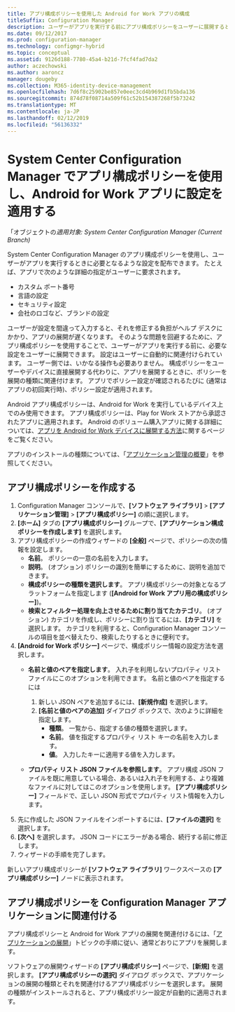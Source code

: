 ```yaml
---
title: アプリ構成ポリシーを使用した Android for Work アプリの構成
titleSuffix: Configuration Manager
description: ユーザーがアプリを実行する前にアプリ構成ポリシーをユーザーに展開すると、Android for Work を実行しているデバイスの構成の問題を解消するのに役立ちます。
ms.date: 09/12/2017
ms.prod: configuration-manager
ms.technology: configmgr-hybrid
ms.topic: conceptual
ms.assetid: 9126d188-7780-45a4-b21d-7fcf4fad7da2
author: aczechowski
ms.author: aaroncz
manager: dougeby
ms.collection: M365-identity-device-management
ms.openlocfilehash: 7d6f8c25902be857e0eec3cd4b969d1fb5bda136
ms.sourcegitcommit: 874d78f08714a509f61c52b154387268f5b73242
ms.translationtype: MT
ms.contentlocale: ja-JP
ms.lasthandoff: 02/12/2019
ms.locfileid: "56136332"
---
```

# <a name="apply-settings-to-android-for-work-apps-with-app-configuration-policies-in-system-center-configuration-manager"></a>System Center Configuration Manager でアプリ構成ポリシーを使用し、Android for Work アプリに設定を適用する

「オブジェクトの*適用対象: System Center Configuration Manager (Current Branch)*

System Center Configuration Manager のアプリ構成ポリシーを使用し、ユーザーがアプリを実行するときに必要となるような設定を配布できます。 たとえば、アプリで次のような詳細の指定がユーザーに要求されます。
- カスタム ポート番号
- 言語の設定
- セキュリティ設定
- 会社のロゴなど、ブランドの設定

ユーザーが設定を間違って入力すると、それを修正する負担がヘルプ デスクにかかり、アプリの展開が遅くなります。 そのような問題を回避するために、アプリ構成ポリシーを使用することで、ユーザーがアプリを実行する前に、必要な設定をユーザーに展開できます。 設定はユーザーに自動的に関連付けられています。 ユーザー側では、いかなる操作も必要ありません。
構成ポリシーをユーザーやデバイスに直接展開する代わりに、アプリを展開するときに、ポリシーを展開の種類に関連付けます。 アプリでポリシー設定が確認されるたびに (通常はアプリの初回実行時)、ポリシー設定が適用されます。

Android アプリ構成ポリシーは、Android for Work を実行しているデバイス上でのみ使用できます。 アプリ構成ポリシーは、Play for Work ストアから承認されたアプリに適用されます。 Android のボリューム購入アプリに関する詳細については、[アプリを Android for Work デバイスに展開する方法](https://docs.microsoft.com/intune/deploy-use/android-for-work-apps)に関するページをご覧ください。

アプリのインストールの種類については、「[アプリケーション管理の概要](/sccm/apps/understand/introduction-to-application-management)」を参照してください。

## <a name="create-an-app-configuration-policy"></a>アプリ構成ポリシーを作成する

1. Configuration Manager コンソールで、**[ソフトウェア ライブラリ]** > **[アプリケーション管理]** > **[アプリ構成ポリシー]** の順に選択します。
2. **[ホーム]** タブの **[アプリ構成ポリシー]** グループで、**[アプリケーション構成ポリシーを作成します]** を選択します。
3. アプリ構成ポリシーの作成ウィザードの **[全般]** ページで、ポリシーの次の情報を設定します。
   - **名前**。 ポリシーの一意の名前を入力します。
   - **説明**。 (オプション) ポリシーの識別を簡単にするために、説明を追加できます。
   -  **構成ポリシーの種類を選択します**。 アプリ構成ポリシーの対象となるプラットフォームを指定します (**[Android for Work アプリ用の構成ポリシー]**)。
   -  **検索とフィルター処理を向上させるために割り当てたカテゴリ**。 (オプション) カテゴリを作成し、ポリシーに割り当てるには、**[カテゴリ]** を選択します。 カテゴリを利用すると、Configuration Manager コンソールの項目を並べ替えたり、検索したりするときに便利です。
4. **[Android for Work ポリシー]** ページで、構成ポリシー情報の設定方法を選択します。
   - **名前と値のペアを指定します**。 入れ子を利用しないプロパティ リスト ファイルにこのオプションを利用できます。 名前と値のペアを指定するには
        1. 新しい JSON ペアを追加するには、**[新規作成]** を選択します。
        2. **[名前と値のペアの追加]** ダイアログ ボックスで、次のように詳細を指定します。
            - **種類**。 一覧から、指定する値の種類を選択します。
            - **名前**。 値を指定するプロパティ リスト キーの名前を入力します。
            - **値**。 入力したキーに適用する値を入力します。

   - **プロパティ リスト JSON ファイルを参照します**。 アプリ構成 JSON ファイルを既に用意している場合、あるいは入れ子を利用する、より複雑なファイルに対してはこのオプションを使用します。 **[アプリ構成ポリシー]** フィールドで、正しい JSON 形式でプロパティ リスト情報を入力します。
5. 先に作成した JSON ファイルをインポートするには、**[ファイルの選択]** を選択します。
6. **[次へ]** を選択します。 JSON コードにエラーがある場合、続行する前に修正します。
7. ウィザードの手順を完了します。

新しいアプリ構成ポリシーが **[ソフトウェア ライブラリ]** ワークスペースの **[アプリ構成ポリシー]** ノードに表示されます。

## <a name="associate-an-app-configuration-policy-with-a-configuration-manager-application"></a>アプリ構成ポリシーを Configuration Manager アプリケーションに関連付ける

アプリ構成ポリシーと Android for Work アプリの展開を関連付けるには、「[アプリケーションの展開](/sccm/apps/deploy-use/deploy-applications)」トピックの手順に従い、通常どおりにアプリを展開します。

ソフトウェアの展開ウィザードの **[アプリ構成ポリシー]** ページで、**[新規]** を選択します。 **[アプリ構成ポリシーの選択]** ダイアログ ボックスで、アプリケーションの展開の種類とそれを関連付けるアプリ構成ポリシーを選択します。
展開の種類がインストールされると、アプリ構成ポリシー設定が自動的に適用されます。
